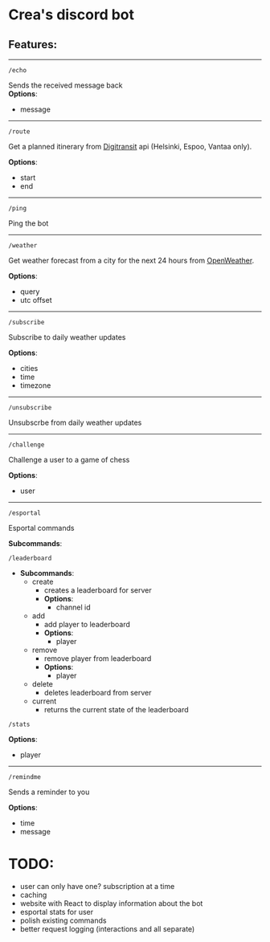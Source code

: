 # Crea's discord bot

## Features:
___

```
/echo
```

Sends the received message back  
**Options**:
- message

___
      
```
/route
```

Get a planned itinerary from [Digitransit](https://digitransit.fi/en/developers/apis/4-realtime-api/) api (Helsinki, Espoo, Vantaa only).

**Options**:
- start
- end
___

```
/ping
```

Ping the bot

___

```
/weather
```

Get weather forecast from a city for the next 24 hours from [OpenWeather](https://openweathermap.org/api).

**Options**:
- query
- utc offset
___

```
/subscribe
```

Subscribe to daily weather updates

**Options**:
- cities
- time
- timezone

___

```
/unsubscribe
```

Unsubscrbe from daily weather updates

___

```
/challenge
```

Challenge a user to a game of chess

**Options**:
- user

___

```
/esportal
```

Esportal commands

**Subcommands**:

```
/leaderboard
```
- **Subcommands**:
  - create
    - creates a leaderboard for server
    - **Options**:
      - channel id
  - add
    - add player to leaderboard
    - **Options**:
      - player
  - remove
    - remove player from leaderboard
    - **Options**:
      - player
  - delete
    - deletes leaderboard from server
  - current
    - returns the current state of the leaderboard

```
/stats
```

**Options**:

- player

___

```
/remindme
```

Sends a reminder to you

**Options**:
- time
- message

TODO:
====
- user can only have one? subscription at a time
- caching
- website with React to display information about the bot
- esportal stats for user
- polish existing commands
- better request logging (interactions and all separate)

